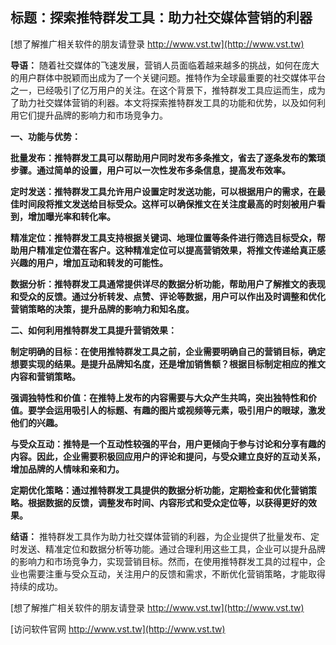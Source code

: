 ## **标题：探索推特群发工具：助力社交媒体营销的利器**

[想了解推广相关软件的朋友请登录 http://www.vst.tw](http://www.vst.tw)

**导语：**
随着社交媒体的飞速发展，营销人员面临着越来越多的挑战，如何在庞大的用户群体中脱颖而出成为了一个关键问题。推特作为全球最重要的社交媒体平台之一，已经吸引了亿万用户的关注。在这个背景下，推特群发工具应运而生，成为了助力社交媒体营销的利器。本文将探索推特群发工具的功能和优势，以及如何利用它们提升品牌的影响力和市场竞争力。

**一、功能与优势：**

**批量发布：推特群发工具可以帮助用户同时发布多条推文，省去了逐条发布的繁琐步骤。通过简单的设置，用户可以一次性发布多条信息，提高发布效率。**

**定时发送：推特群发工具允许用户设置定时发送功能，可以根据用户的需求，在最佳时间段将推文发送给目标受众。这样可以确保推文在关注度最高的时刻被用户看到，增加曝光率和转化率。**

**精准定位：推特群发工具支持根据关键词、地理位置等条件进行筛选目标受众，帮助用户精准定位潜在客户。这种精准定位可以提高营销效果，将推文传递给真正感兴趣的用户，增加互动和转发的可能性。**

**数据分析：推特群发工具通常提供详尽的数据分析功能，帮助用户了解推文的表现和受众的反馈。通过分析转发、点赞、评论等数据，用户可以作出及时调整和优化营销策略的决策，提升品牌的影响力和知名度。**

**二、如何利用推特群发工具提升营销效果：**

**制定明确的目标：在使用推特群发工具之前，企业需要明确自己的营销目标，确定想要实现的结果。是提升品牌知名度，还是增加销售额？根据目标制定相应的推文内容和营销策略。**

**强调独特性和价值：在推特上发布的内容需要与大众产生共鸣，突出独特性和价值。要学会运用吸引人的标题、有趣的图片或视频等元素，吸引用户的眼球，激发他们的兴趣。**

**与受众互动：推特是一个互动性较强的平台，用户更倾向于参与讨论和分享有趣的内容。因此，企业需要积极回应用户的评论和提问，与受众建立良好的互动关系，增加品牌的人情味和亲和力。**

**定期优化策略：通过推特群发工具提供的数据分析功能，定期检查和优化营销策略。根据数据的反馈，调整发布时间、内容形式和受众定位等，以获得更好的效果。**

**结语：**
推特群发工具作为助力社交媒体营销的利器，为企业提供了批量发布、定时发送、精准定位和数据分析等功能。通过合理利用这些工具，企业可以提升品牌的影响力和市场竞争力，实现营销目标。然而，在使用推特群发工具的过程中，企业也需要注重与受众互动，关注用户的反馈和需求，不断优化营销策略，才能取得持续的成功。

[想了解推广相关软件的朋友请登录 http://www.vst.tw](http://www.vst.tw)


[访问软件官网 http://www.vst.tw](http://www.vst.tw)
